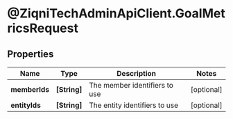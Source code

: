 # @ZiqniTechAdminApiClient.GoalMetricsRequest

## Properties

Name | Type | Description | Notes
------------ | ------------- | ------------- | -------------
**memberIds** | **[String]** | The member identifiers to use | [optional] 
**entityIds** | **[String]** | The entity identifiers to use | [optional] 


